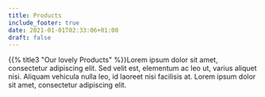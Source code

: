 ```yaml
---
title: Products
include_footer: true
date: 2021-01-01T02:33:06+01:00
draft: false
---
```


{{% title3 "Our lovely Products" %}}Lorem ipsum dolor sit amet, consectetur adipiscing elit. Sed velit est, elementum ac leo ut, varius aliquet nisi. Aliquam vehicula nulla leo, id laoreet nisi facilisis at. Lorem ipsum dolor sit amet, consectetur adipiscing elit.
